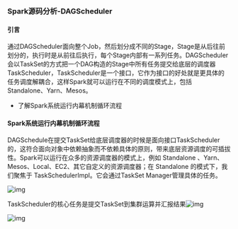 ### Spark源码分析-DAGScheduler

#### 引言

通过DAGScheduler面向整个Job，然后划分成不同的Stage，Stage是从后往前划分的，执行时是从前往后执行，每个Stage内部有一系列任务。DAGScheduler会以TaskSet的方式把一个DAG构造的Stage中所有任务提交给底层的调度器TaskScheduler，TaskScheduler是一个接口，它作为接口的好处就是更具体的任务调度解耦合，这样Spark就可以运行在不同的调度模式上，包括Standalone、Yarn、Mesos。

* 了解Spark系统运行内幕机制循环流程

#### Spark系统运行内幕机制循环流程

DAGSchedule在提交TaskSet给底层调度器的时候是面向接口TaskScheduler的，这符合面向对象中依赖抽象而不依赖具体的原则，带来底层资源调度的可插拔性。Spark可以运行在众多的资源调度器的模式上，例如 Standalone 、Yarn、Mesos、Local、EC2、其它自定义的资源调度器；在 Standalone 的模式下，我们聚焦于 TaskSchedulerImpl。它会通过TaskSet Manager管理具体的任务。

![img](http://images2015.cnblogs.com/blog/1005794/201702/1005794-20170228145217048-1432062156.png)

TaskScheduler的核心任务是提交TaskSet到集群运算并汇报结果![img](http://images2015.cnblogs.com/blog/1005794/201703/1005794-20170301003410095-59554344.png)

![img](http://images2015.cnblogs.com/blog/1005794/201703/1005794-20170301003611548-1528658067.png)